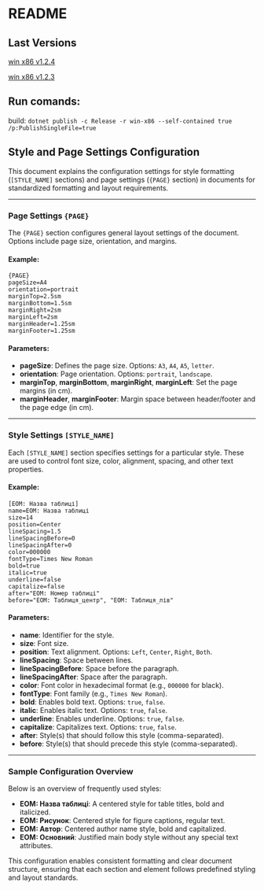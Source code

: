 # README

## Last Versions

[win x86 v1.2.4](https://drive.google.com/drive/folders/16R07amNl3zTPtK9Q3KcJj00oelNWgGoa)

[win x86 v1.2.3](https://drive.google.com/drive/folders/1L_iZZFv43d3aKCLD5kqQa7rrfKlSuxSl)

## Run comands:

build: `dotnet publish -c Release -r win-x86 --self-contained true /p:PublishSingleFile=true`

## Style and Page Settings Configuration

This document explains the configuration settings for style formatting (`[STYLE_NAME]` sections) and page settings (`{PAGE}` section) in documents for standardized formatting and layout requirements.

---

### Page Settings `{PAGE}`

The `{PAGE}` section configures general layout settings of the document. Options include page size, orientation, and margins.

#### Example:

```plaintext
{PAGE}
pageSize=A4
orientation=portrait
marginTop=2.5sm
marginBottom=1.5sm
marginRight=2sm
marginLeft=2sm
marginHeader=1.25sm
marginFooter=1.25sm
```

#### Parameters:

- **pageSize**: Defines the page size. Options: `A3`, `A4`, `A5`, `letter`.
- **orientation**: Page orientation. Options: `portrait`, `landscape`.
- **marginTop**, **marginBottom**, **marginRight**, **marginLeft**: Set the page margins (in cm).
- **marginHeader**, **marginFooter**: Margin space between header/footer and the page edge (in cm).

---

### Style Settings `[STYLE_NAME]`

Each `[STYLE_NAME]` section specifies settings for a particular style. These are used to control font size, color, alignment, spacing, and other text properties.

#### Example:

```plaintext
[ЕОМ: Назва таблиці]
name=ЕОМ: Назва таблиці
size=14
position=Center
lineSpacing=1.5
lineSpacingBefore=0
lineSpacingAfter=0
color=000000
fontType=Times New Roman
bold=true
italic=true
underline=false
capitalize=false
after="ЕОМ: Номер таблиці"
before="ЕОМ: Таблиця_центр", "ЕОМ: Таблиця_лів"
```

#### Parameters:

- **name**: Identifier for the style.
- **size**: Font size.
- **position**: Text alignment. Options: `Left`, `Center`, `Right`, `Both`.
- **lineSpacing**: Space between lines.
- **lineSpacingBefore**: Space before the paragraph.
- **lineSpacingAfter**: Space after the paragraph.
- **color**: Font color in hexadecimal format (e.g., `000000` for black).
- **fontType**: Font family (e.g., `Times New Roman`).
- **bold**: Enables bold text. Options: `true`, `false`.
- **italic**: Enables italic text. Options: `true`, `false`.
- **underline**: Enables underline. Options: `true`, `false`.
- **capitalize**: Capitalizes text. Options: `true`, `false`.
- **after**: Style(s) that should follow this style (comma-separated).
- **before**: Style(s) that should precede this style (comma-separated).

---

### Sample Configuration Overview

Below is an overview of frequently used styles:

- **ЕОМ: Назва таблиці**: A centered style for table titles, bold and italicized.
- **ЕОМ: Рисунок**: Centered style for figure captions, regular text.
- **ЕОМ: Автор**: Centered author name style, bold and capitalized.
- **ЕОМ: Основний**: Justified main body style without any special text attributes.

This configuration enables consistent formatting and clear document structure, ensuring that each section and element follows predefined styling and layout standards.
